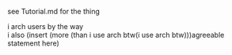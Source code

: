 see Tutorial.md for the thing



i arch users by the way   
i also (insert (more (than i use arch btw(i use arch btw)))agreeable statement here)
